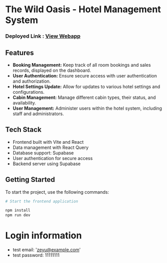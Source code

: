 # The Wild Oasis - Hotel Management System
### Deployed Link : [View Webapp](https://the-wild-oasis-hotel-eta.vercel.app/)
## Features

- **Booking Management:** Keep track of all room bookings and sales records, displayed on the dashboard.
- **User Authentication:** Ensure secure access with user authentication and authorization.
- **Hotel Settings Update:** Allow for updates to various hotel settings and configurations.
- **Cabin Management:** Manage different cabin types, their status, and availability.
- **User Management:** Administer users within the hotel system, including staff and administrators.

## Tech Stack

- Frontend built with Vite and React
- Data management with React Query
- Database support: Supabase
- User authentication for secure access
- Backend server using Supabase

## Getting Started

To start the project, use the following commands:

```bash
# Start the frontend application

npm install
npm run dev


```
# Login information
- test email: 'zeyu@example.com'
- test password: 11111111
